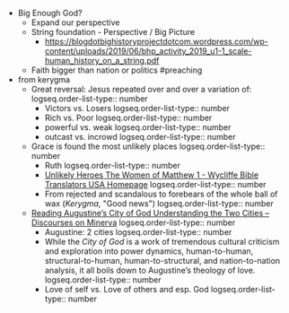 - Big Enough God?
	- Expand our perspective
	- String foundation - Perspective / Big Picture
		- https://blogdotbighistoryprojectdotcom.wordpress.com/wp-content/uploads/2019/06/bhp_activity_2019_u1-1_scale-human_history_on_a_string.pdf
	- Faith bigger than nation or politics #preaching
- from kerygma
	- Great reversal: Jesus repeated over and over a variation of:
	  logseq.order-list-type:: number
		- Victors vs. Losers
		  logseq.order-list-type:: number
		- Rich vs. Poor
		  logseq.order-list-type:: number
		- powerful vs. weak
		  logseq.order-list-type:: number
		- outcast vs. incrowd
		  logseq.order-list-type:: number
	- Grace is found the most unlikely places
	  logseq.order-list-type:: number
		- Ruth
		  logseq.order-list-type:: number
		- [Unlikely Heroes The Women of Matthew 1 - Wycliffe Bible Translators USA Homepage](https://www.wycliffe.org/blog/posts/unlikely-heroes-the-women-of-matthew-1)
		  logseq.order-list-type:: number
		- From rejected and scandalous to forebears of the whole ball of wax (*Kerygma*, "Good news")
		  logseq.order-list-type:: number
	- [Reading Augustine’s City of God Understanding the Two Cities – Discourses on Minerva](https://minervawisdom.com/2024/03/15/reading-augustines-city-of-god-understanding-the-two-cities/)
	  logseq.order-list-type:: number
		- Augustine: 2 cities
		  logseq.order-list-type:: number
		- While the *City of God* is a work of tremendous cultural criticism and exploration into power dynamics, human-to-human, structural-to-human, human-to-structural, and nation-to-nation analysis, it all boils down to Augustine’s theology of love.
		  logseq.order-list-type:: number
		- Love of self vs. Love of others and esp. God
		  logseq.order-list-type:: number
